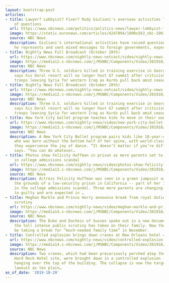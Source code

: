 ```yaml
---
layout: bootstrap-post
articles:
- title: Lawyer? Lobbyist? Fixer? Rudy Giuliani's overseas activities leave trail
    of questions
  url: https://www.nbcnews.com/politics/politics-news/lawyer-lobbyist-fixer-rudy-giuliani-s-overseas-activities-leave-trail-n1069161
  image: https://static.euronews.com/articles/4247094/1000x563_nbc-190124-rudy-giuliani-cs-436p_6bef5cf6bb0493b95980b85fe0a9f163.jpg
  source: NBC News
  description: Giuliani's international activities have raised questions about whom
    he represents and sent mixed messages to foreign governments, experts say.
- title: Nightly News Full Broadcast (October 20th)
  url: https://www.nbcnews.com/nightly-news-netcast/video/nightly-news-full-broadcast-october-20th-71724613922
  image: https://media12.s-nbcnews.com/j/MSNBC/Components/Video/201910/nightly-thumb.nbcnews-fp-1200-630.jpg
  source: NBC News
  description: Three U.S. soldiers killed in training exercise in Georgia, Pres. Trump
    says his Doral resort will no longer host G7 summit after criticism, and U.S.
    troops leaving Syria for western Iraq as Kurds pull back amid cease-fire.
- title: Nightly News Full Broadcast (October 20th)
  url: https://www.nbcnews.com/nightly-news-netcast/video/nightly-news-full-broadcast-october-20th-71785029814
  image: https://media12.s-nbcnews.com/j/MSNBC/Components/Video/201910/nightly-thumb.nbcnews-fp-1200-630.jpg
  source: NBC News
  description: Three U.S. soldiers killed in training exercise in Georgia, Pres. Trump
    says his Doral resort will no longer host G7 summit after criticism, and U.S.
    troops leaving Syria for western Iraq as Kurds pull back amid cease-fire.
- title: New York City ballet program teaches kids to move in their own way
  url: https://www.nbcnews.com/nightly-news/video/new-york-city-ballet-program-teaches-kids-to-move-in-their-own-way-71724613729
  image: https://media13.s-nbcnews.com/j/MSNBC/Components/Video/201910/nn_ksn_ballet_accessible_for_all_191020_1920x1080.nbcnews-fp-1200-630.jpg
  source: NBC News
  description: A New York City Ballet program pairs kids like 10-year-old Quinn Holmes,
    who was born without the bottom half of her spine, with world-class dancers so
    they experience the joy of dance. “It doesn’t matter if you’re different,” Quinn
    says. “You can do whatever…
- title: Photos show Felicity Huffman in prison as more parents set to plead guilty
    in college admissions scandal
  url: https://www.nbcnews.com/nightly-news/video/photos-show-felicity-huffman-in-prison-as-more-parents-set-to-plead-guilty-in-college-admissions-scandal-71724613654
  image: https://media13.s-nbcnews.com/j/MSNBC/Components/Video/201910/nn_sbr_college_admissions_scandal_sentencings_191020_1920x1080.nbcnews-fp-1200-630.jpg
  source: NBC News
  description: Actress Felicity Huffman was seen in a green jumpsuit as she walked
    the grounds of a low-security prison in California -- part of her 13-day sentence
    in the college admissions scandal. Three more parents are changing their pleas
    to guilty and are expected in …
- title: Meghan Markle and Prince Harry announce break from royal duties after media
    scrutiny
  url: https://www.nbcnews.com/nightly-news/video/meghan-markle-and-prince-harry-announce-break-from-royal-duties-after-media-scrutiny-71724613644
  image: https://media14.s-nbcnews.com/j/MSNBC/Components/Video/201910/nn_spa_sussex_royals_taking_break_191020_1920x1080.nbcnews-fp-1200-630.jpg
  source: NBC News
  description: The Duke and Duchess of Sussex spoke out in a new documentary about
    the toll intense public scrutiny has taken on their family. Now the couple will
    be taking a break for “much-needed family time” in November.
- title: Controlled explosion brings down cranes at New Orleans hotel collapse site
  url: https://www.nbcnews.com/nightly-news/video/controlled-explosion-brings-down-cranes-at-new-orleans-hotel-collapse-site-71723589993
  image: https://media14.s-nbcnews.com/j/MSNBC/Components/Video/201910/nn_mch_hard_rock_hotel_explosion_191020_1920x1080.nbcnews-fp-1200-630.jpg
  source: NBC News
  description: Two cranes, which had been precariously perched atop the partially-collapsed
    Hard Rock Hotel site, were brought down in a controlled explosion - with one left
    hanging over the top of the building. The collapse is now the target of a civil
    lawsuit as ten plain…
as_of_date: '2019-10-20'
---
```


